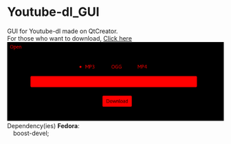 # Youtube-dl_GUI
GUI for Youtube-dl made on QtCreator. <br>
For those who want to download, <a target="_blank" href="https://github.com/MarechalLima/Youtube-dl_GUI/raw/master/Youtube-dl_GUI"> Click here </a> <br>
<img src="https://github.com/MarechalLima/Youtube-dl_GUI/raw/master/img/screenshot.png"> <br>
Dependency(ies) <b>Fedora</b>: <br>
&emsp;boost-devel;
